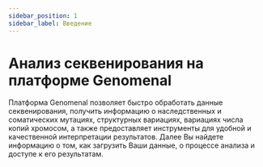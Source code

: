 ```yaml
---
sidebar_position: 1
sidebar_label: Введение
---
```


# Анализ секвенирования на платформе Genomenal

Платформа Genomenal позволяет быстро обработать данные секвенирования, получить информацию о наследственных и соматических мутациях, структурных вариациях, вариациях числа копий 
хромосом, а также предоставляет инструменты для удобной и качественной интерпретации результатов. Далее Вы найдете информацию о том, как загрузить Ваши данные, о процессе анализа и доступе к его результатам.
